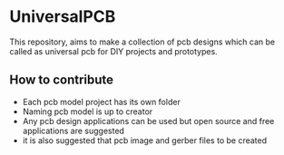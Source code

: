 # UniversalPCB

This repository, aims to make a collection of pcb designs which can be called as universal pcb for DIY projects and prototypes.

## How to contribute

 - Each pcb model project has its own folder
 - Naming pcb model is up to creator
 - Any pcb design applications can be used but open source and free applications are suggested
 - it is also suggested that pcb image and gerber files to be  created
